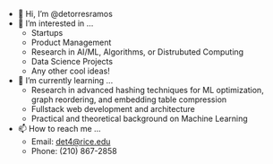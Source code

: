- 👋 Hi, I’m @detorresramos
- 👀 I’m interested in ...
  - Startups
  - Product Management
  - Research in AI/ML, Algorithms, or Distrubuted Computing
  - Data Science Projects
  - Any other cool ideas!
- 🌱 I’m currently learning ...
  - Research in advanced hashing techniques for ML optimization, graph reordering, and embedding table compression
  - Fullstack web development and architecture
  - Practical and theoretical background on Machine Learning
- 📫 How to reach me ...
  - Email: det4@rice.edu
  - Phone: (210) 867-2858
